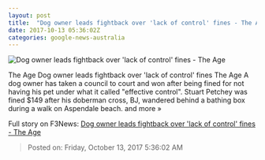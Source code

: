 ```yaml
---
layout: post
title:  "Dog owner leads fightback over 'lack of control' fines - The Age"
date: 2017-10-13 05:36:02Z
categories: google-news-australia
---
```


![Dog owner leads fightback over 'lack of control' fines - The Age](http://www.theage.com.au/content/dam/images/g/z/0/h/v/j/image.related.articleLeadwide.620x349.gz0hw3.png/1507879154935.jpg)

The Age Dog owner leads fightback over 'lack of control' fines The Age A dog owner has taken a council to court and won after being fined for not having his pet under what it called "effective control". Stuart Petchey was fined $149 after his doberman cross, BJ, wandered behind a bathing box during a walk on Aspendale beach. and more »


Full story on F3News: [Dog owner leads fightback over 'lack of control' fines - The Age](http://www.f3nws.com/n/eab3aH)

> Posted on: Friday, October 13, 2017 5:36:02 AM
